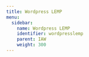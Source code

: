 ```yaml
---
title: Wordpress LEMP
menu:
  sidebar:
    name: Wordpress LEMP
    identifier: wordpresslemp
    parent: IAW
    weight: 300
---
```

